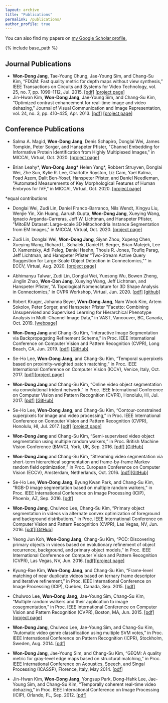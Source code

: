 ```yaml
---
layout: archive
title: "Publications"
permalink: /publications/
author_profile: true
---
```


You can also find my papers on <u><a href="https://scholar.google.co.kr/citations?user=T2ukgIMAAAAJ&hl=en" target="_blank">my Google Scholar profile</a>.</u>

{% include base_path %}

<!--
{% for post in site.publications reversed %}
  {% include archive-single.html %}
{% endfor %}
-->


Journal Publications
------
* **Won-Dong Jang**, Tae-Young Chung, Jae-Young Sim, and Chang-Su Kim, “FDQM: Fast quality metric for depth maps without view synthesis,” IEEE Transactions on Circuits and Systems for Video Technology, vol. 25, no. 7, pp. 1099–1112, Jul. 2015. <a href="/files/2015_TCSVT_WDJANG.pdf" target="_blank">[pdf]</a> [[project page]](http://mcl.korea.ac.kr/wdjang_tcsvt2015/)
* Jin-Hwan Kim, **Won-Dong Jang**, Jae-Young Sim, and Chang-Su Kim, “Optimized contrast enhancement for real-time image and video dehazing,” Journal of Visual Communication and Image Representation, vol. 24, no. 3, pp. 410–425, Apr. 2013. <a href="/files/2013_JVCIR_JHKIM.pdf" target="_blank">[pdf]</a> [[project page]](http://mcl.korea.ac.kr/projects/dehazing/)


Conference Publications
------

* Salma A. Magid, **Won-Dong Jang**, Denis Schapiro, Donglai Wei, James Tompkin, Peter Sorger, and Hanspeter Pfister, "Channel Embedding for Informative Protein Identification from Highly Multiplexed Images," in MICCAI, Virtual, Oct. 2020. [[project page]](https://sabdelmagid.github.io/miccai2020-project/)

* Brian Leahy\*, **Won-Dong Jang\*** Helen Yang\*, Robbert Struyven, Donglai Wei, Zhe Sun, Kylie R. Lee, Charlotte Royston, Liz Cam, Yael Kalma, Foad Azem, Dalit Ben-Yosef, Hanspeter Pfister, and Daniel Needleman, "Automated Measurements of Key Morphological Features of Human Embryos for IVF," in MICCAI, Virtual, Oct. 2020. [[project page]](https://wdjang.github.io/miccai2020-ivf.github.io/)

\*equal contributions

* Donglai Wei, Zudi Lin, Daniel Franco-Barranco, Nils Wendt, Xingyu Liu, Wenjie Yin, Xin Huang, Aarush Gupta, **Won-Dong Jang**, Xueying Wang, Ignacio Arganda-Carreras, Jeff W. Lichtman, and Hanspeter Pfister, "MitoEM Dataset: Large-scale 3D Mitochondria Instance Segmentation from EM Images," in MICCAI, Virtual, Oct. 2020. [[project page]](https://donglaiw.github.io/page/mitoEM/index.html)

* Zudi Lin, Donglai Wei, **Won-Dong Jang**, Siyan Zhou, Xupeng Chen, Xueying Wang, Richard L. Schalek, Daniel R. Berger, Brian Matejek, Lee D. Kamentsky, Adi Peleg, Daniel Haehn, Thouis R. Jones, Toufiq Parag, Jeff Lichtman, and Hanspeter Pfister "Two-Stream Active Query Suggestion for Large-Scale Object Detection in Connectomics,"" in ECCV, Virtual, Aug. 2020. [[project page]](https://zudi-lin.github.io/projects/#two_stream_active)

* Abhimanyu Talwar, Zudi Lin, Donglai Wei, Yuesong Wu, Bowen Zheng, Jinglin Zhao, **Won-Don Jang**, Xueying Wang, Jeff Lichtman, and Hanspeter Pfister, "A Topological Nomenclature for 3D Shape Analysis in Connectomics," in CVPR Workshop, Virtual, Jun. 2020. [[pdf]](https://donglaiw.github.io/paper/2020_cvprw_nomen.pdf) [[github]](https://github.com/donglaiw/ibexHelper)

* Robert Kruger, Johanna Beyer, **Won-Dong Jang**, Nam Wook Kim, Artem Sokolov, Peter Sorger, and Hanspeter Pfister "Facetto: Combining Unsupervised and Supervised Learning for Hierarchical Phenotype Analysis in Multi-Channel Image Data," in VAST, Vancouver, BC, Canada, Oct. 2019. [[webpage]](https://vcg.seas.harvard.edu/publications/facetto)

* **Won-Dong Jang** and Chang-Su Kim, “Interactive Image Segmentation via Backpropagating Refinement Scheme,” in Proc. IEEE International Conference on Computer Vision and Pattern Recognition (CVPR), Long Beach, CA, Jun. 2019. <a href="https://vcg.seas.harvard.edu/publications/interactive-image-segmentation-via-backpropagating-refinement-scheme/paper" target="_blank">[pdf]</a> [[GitHub]](https://github.com/wdjang/BRS-Interactive_segmentation)
* Se-Ho Lee, **Won-Dong Jang**, and Chang-Su Kim, “Temporal superpixels based on proximity-weighted patch matching,” in Proc. IEEE International Conference on Computer Vision (ICCV), Venice, Italy, Oct. 2017. <a href="http://openaccess.thecvf.com/content_ICCV_2017/papers/Lee_Temporal_Superpixels_Based_ICCV_2017_paper.pdf" target="_blank">[pdf]</a>[[project page]](http://mcl.korea.ac.kr/shlee_iccv2017/)
* **Won-Dong Jang** and Chang-Su Kim, “Online video object segmentation via convolutional trident network,” in Proc. IEEE International Conference on Computer Vision and Pattern Recognition (CVPR), Honolulu, HI, Jul. 2017. <a href="http://openaccess.thecvf.com/content_cvpr_2017/papers/Jang_Online_Video_Object_CVPR_2017_paper.pdf" target="_blank">[pdf]</a> [[GitHub]](https://github.com/wdjang/CTN)
* Se-Ho Lee, **Won-Dong Jang**, and Chang-Su Kim, “Contour-constrained superpixels for image and video processing,” in Proc. IEEE International Conference on Computer Vision and Pattern Recognition (CVPR), Honolulu, HI, Jul. 2017. <a href="http://openaccess.thecvf.com/content_cvpr_2017/papers/Lee_Contour-Constrained_Superpixels_for_CVPR_2017_paper.pdf" target="_blank">[pdf]</a> [[project page]](https://mcl.korea.ac.kr/~seholee/research/CVPR2017/index.html)
* **Won-Dong Jang** and Chang-Su Kim, “Semi-supervised video object segmentation using multiple random walkers,” in Proc. British Machine Vision Conference (BMVC), York, UK, Sep. 2016. <a href="/files/2016_BMVC_WDJANG.pdf" target="_blank">[pdf]</a> [[GitHub]](https://github.com/wdjang/SSVOS)
* **Won-Dong Jang** and Chang-Su Kim, “Streaming video segmentation via short-term hierarchical segmentation and frame-by-frame Markov random field optimization,” in Proc. European Conference on Computer Vision (ECCV), Amsterdam, Netherlands, Oct. 2016. <a href="/files/2016_ECCV_WDJANG.pdf" target="_blank">[pdf]</a>[[GitHub]](https://github.com/wdjang/SVS)
* Se-Ho Lee, **Won-Dong Jang**, Byung Kwan Park, and Chang-Su Kim, “RGB-D image segmentation based on multiple random walkers,” in Proc. IEEE International Conference on Image Processing (ICIP), Phoenix, AZ, Sep. 2016. <a href="/files/2016_ICIP_SHLEE.pdf" target="_blank">[pdf]</a>
* **Won-Dong Jang**, Chulwoo Lee, Chang-Su Kim, “Primary object segmentation in videos via alternate convex optimization of foreground and background distributions,” in Proc. IEEE International Conference on Computer Vision and Pattern Recognition (CVPR), Las Vegas, NV, Jun. 2016. <a href="http://openaccess.thecvf.com/content_cvpr_2016/papers/Jang_Primary_Object_Segmentation_CVPR_2016_paper.pdf" target="_blank">[pdf]</a>[[GitHub]](https://github.com/wdjang/ACO)
* Yeong Jun Koh, **Won-Dong Jang**, Chang-Su Kim, “POD: Discovering primary objects in videos based on evolutionary refinement of object recurrence, background, and primary object models,” in Proc. IEEE International Conference on Computer Vision and Pattern Recognition (CVPR), Las Vegas, NV, Jun. 2016. <a href="http://openaccess.thecvf.com/content_cvpr_2016/papers/Koh_POD_Discovering_Primary_CVPR_2016_paper.pdf" target="_blank">[pdf]</a>[[project page]](http://mcl.korea.ac.kr/yjkoh_cvpr2016/)
* Kyung-Rae Kim, **Won-Dong Jang**, and Chang-Su Kim, “Frame-level matching of near duplicate videos based on ternary frame descriptor and iterative refinement,” in Proc. IEEE International Conference on Image Processing (ICIP), Quebec, Canada, Sep. 2015. <a href="/files/2015_ICIP_KRKIM.pdf" target="_blank">[pdf]</a>
* Chulwoo Lee, **Won-Dong Jang**, Jae-Young Sim, Chang-Su Kim, “Multiple random walkers and their application to image cosegmentation,” in Proc. IEEE International Conference on Computer Vision and Pattern Recognition (CVPR), Boston, MA, Jun. 2015. <a href="http://openaccess.thecvf.com/content_cvpr_2015/papers/Lee_Multiple_Random_Walkers_2015_CVPR_paper.pdf" target="_blank">[pdf]</a> [[project page]](http://mcl.korea.ac.kr/mrw_image_cosegmentation/)
* **Won-Dong Jang**, Chulwoo Lee, Jae-Young Sim, and Chang-Su Kim, “Automatic video genre classification using multiple SVM votes,” in Proc. IEEE International Conference on Pattern Recognition (ICPR), Stockholm, Sweden, Aug. 2014. <a href="/files/2014_ICPR_WDJANG.pdf" target="_blank">[pdf]</a>
* **Won-Dong Jang**, Jae-Young Sim, and Chang-Su Kim, “GEQM: A quality metric for gray-level edge maps based on structural matching,” in Proc. IEEE International Conference on Acoustics, Speech, and Singal Processing (ICASSP), Florence, Italy, May 2014. <a href="/files/2014_ICASSP_WDJANG.pdf" target="_blank">[pdf]</a>
* Jin-Hwan Kim, **Won-Dong Jang**, Yongsup Park, Dong-Hahk Lee, Jae-Young Sim, and Chang-Su Kim, “Temporally coherent real-time video dehazing,” in Proc. IEEE International Conference on Image Processing (ICIP), Orlando, FL, Sep. 2012. <a href="/files/2012_ICIP_JHKIM.pdf" target="_blank">[pdf]</a>
